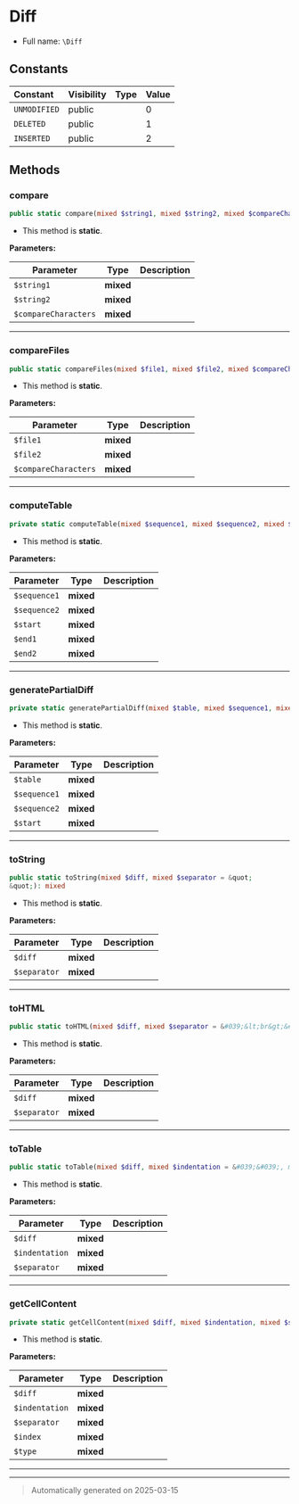 
# Diff





* Full name: `\Diff`


## Constants

| Constant | Visibility | Type | Value |
|:---------|:-----------|:-----|:------|
|`UNMODIFIED`|public| |0|
|`DELETED`|public| |1|
|`INSERTED`|public| |2|


## Methods


### compare



```php
public static compare(mixed $string1, mixed $string2, mixed $compareCharacters = false): mixed
```



* This method is **static**.




**Parameters:**

| Parameter | Type | Description |
|-----------|------|-------------|
| `$string1` | **mixed** |  |
| `$string2` | **mixed** |  |
| `$compareCharacters` | **mixed** |  |





***

### compareFiles



```php
public static compareFiles(mixed $file1, mixed $file2, mixed $compareCharacters = false): mixed
```



* This method is **static**.




**Parameters:**

| Parameter | Type | Description |
|-----------|------|-------------|
| `$file1` | **mixed** |  |
| `$file2` | **mixed** |  |
| `$compareCharacters` | **mixed** |  |





***

### computeTable



```php
private static computeTable(mixed $sequence1, mixed $sequence2, mixed $start, mixed $end1, mixed $end2): mixed
```



* This method is **static**.




**Parameters:**

| Parameter | Type | Description |
|-----------|------|-------------|
| `$sequence1` | **mixed** |  |
| `$sequence2` | **mixed** |  |
| `$start` | **mixed** |  |
| `$end1` | **mixed** |  |
| `$end2` | **mixed** |  |





***

### generatePartialDiff



```php
private static generatePartialDiff(mixed $table, mixed $sequence1, mixed $sequence2, mixed $start): mixed
```



* This method is **static**.




**Parameters:**

| Parameter | Type | Description |
|-----------|------|-------------|
| `$table` | **mixed** |  |
| `$sequence1` | **mixed** |  |
| `$sequence2` | **mixed** |  |
| `$start` | **mixed** |  |





***

### toString



```php
public static toString(mixed $diff, mixed $separator = &quot;
&quot;): mixed
```



* This method is **static**.




**Parameters:**

| Parameter | Type | Description |
|-----------|------|-------------|
| `$diff` | **mixed** |  |
| `$separator` | **mixed** |  |





***

### toHTML



```php
public static toHTML(mixed $diff, mixed $separator = &#039;&lt;br&gt;&#039;): mixed
```



* This method is **static**.




**Parameters:**

| Parameter | Type | Description |
|-----------|------|-------------|
| `$diff` | **mixed** |  |
| `$separator` | **mixed** |  |





***

### toTable



```php
public static toTable(mixed $diff, mixed $indentation = &#039;&#039;, mixed $separator = &#039;&lt;br&gt;&#039;): mixed
```



* This method is **static**.




**Parameters:**

| Parameter | Type | Description |
|-----------|------|-------------|
| `$diff` | **mixed** |  |
| `$indentation` | **mixed** |  |
| `$separator` | **mixed** |  |





***

### getCellContent



```php
private static getCellContent(mixed $diff, mixed $indentation, mixed $separator, mixed& $index, mixed $type): mixed
```



* This method is **static**.




**Parameters:**

| Parameter | Type | Description |
|-----------|------|-------------|
| `$diff` | **mixed** |  |
| `$indentation` | **mixed** |  |
| `$separator` | **mixed** |  |
| `$index` | **mixed** |  |
| `$type` | **mixed** |  |





***


***
> Automatically generated on 2025-03-15
